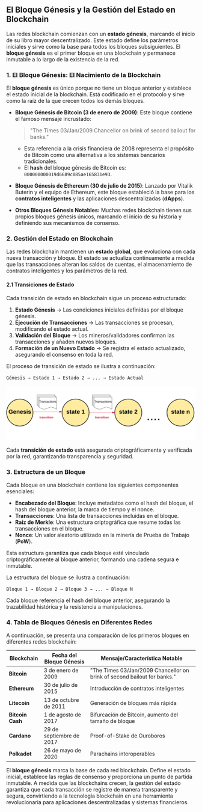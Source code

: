 ## **El Bloque Génesis y la Gestión del Estado en Blockchain**

Las redes blockchain comienzan con un **estado génesis**, marcando el inicio de su libro mayor descentralizado. Este estado define los parámetros iniciales y sirve como la base para todos los bloques subsiguientes. El **bloque génesis** es el primer bloque en una blockchain y permanece inmutable a lo largo de la existencia de la red.

### **1. El Bloque Génesis: El Nacimiento de la Blockchain**

El **bloque génesis** es único porque no tiene un bloque anterior y establece el estado inicial de la blockchain. Está codificado en el protocolo y sirve como la raíz de la que crecen todos los demás bloques.

- **Bloque Génesis de Bitcoin (3 de enero de 2009)**: Este bloque contiene el famoso mensaje incrustado:
  > "The Times 03/Jan/2009 Chancellor on brink of second bailout for banks."
  - Esta referencia a la crisis financiera de 2008 representa el propósito de Bitcoin como una alternativa a los sistemas bancarios tradicionales.
  - El **hash** del bloque génesis de Bitcoin es: `000000000019d6689c085ae165831e93`.

- **Bloque Génesis de Ethereum (30 de julio de 2015)**: Lanzado por Vitalik Buterin y el equipo de Ethereum, este bloque estableció la base para los **contratos inteligentes** y las aplicaciones descentralizadas (**dApps**).

- **Otros Bloques Génesis Notables:** Muchas redes blockchain tienen sus propios bloques génesis únicos, marcando el inicio de su historia y definiendo sus mecanismos de consenso.

### **2. Gestión del Estado en Blockchain**

Las redes blockchain mantienen un **estado global**, que evoluciona con cada nueva transacción y bloque. El estado se actualiza continuamente a medida que las transacciones alteran los saldos de cuentas, el almacenamiento de contratos inteligentes y los parámetros de la red.

#### **2.1 Transiciones de Estado**
Cada transición de estado en blockchain sigue un proceso estructurado:
1. **Estado Génesis** → Las condiciones iniciales definidas por el bloque génesis.
2. **Ejecución de Transacciones** → Las transacciones se procesan, modificando el estado actual.
3. **Validación del Bloque** → Los mineros/validadores confirman las transacciones y añaden nuevos bloques.
4. **Formación de un Nuevo Estado** → Se registra el estado actualizado, asegurando el consenso en toda la red.

El proceso de transición de estado se ilustra a continuación:

```
Génesis → Estado 1 → Estado 2 → ... → Estado Actual
```
![img1](https://raw.githubusercontent.com/AppsDevsLeon/Revista_blockchain/refs/heads/main/Day11/Images/2022-09-30_16-53-15-bcbf65bc94e7ce1618cbd9735f3f2ef3.webp)

Cada **transición de estado** está asegurada criptográficamente y verificada por la red, garantizando transparencia y seguridad.

### **3. Estructura de un Bloque**

Cada bloque en una blockchain contiene los siguientes componentes esenciales:
- **Encabezado del Bloque**: Incluye metadatos como el hash del bloque, el hash del bloque anterior, la marca de tiempo y el nonce.
- **Transacciones**: Una lista de transacciones incluidas en el bloque.
- **Raíz de Merkle**: Una estructura criptográfica que resume todas las transacciones en el bloque.
- **Nonce**: Un valor aleatorio utilizado en la minería de Prueba de Trabajo (**PoW**).

Esta estructura garantiza que cada bloque esté vinculado criptográficamente al bloque anterior, formando una cadena segura e inmutable.

La estructura del bloque se ilustra a continuación:

```
Bloque 1 → Bloque 2 → Bloque 3 → ... → Bloque N
```

Cada bloque referencia el hash del bloque anterior, asegurando la trazabilidad histórica y la resistencia a manipulaciones.

### **4. Tabla de Bloques Génesis en Diferentes Redes**

A continuación, se presenta una comparación de los primeros bloques en diferentes redes blockchain:

| Blockchain  | Fecha del Bloque Génesis | Mensaje/Característica Notable |
|-------------|---------------------|-------------------------|
| **Bitcoin** | 3 de enero de 2009     | "The Times 03/Jan/2009 Chancellor on brink of second bailout for banks." |
| **Ethereum** | 30 de julio de 2015      | Introducción de contratos inteligentes |
| **Litecoin** | 13 de octubre de 2011   | Generación de bloques más rápida |
| **Bitcoin Cash** | 1 de agosto de 2017  | Bifurcación de Bitcoin, aumento del tamaño de bloque |
| **Cardano** | 29 de septiembre de 2017  | Proof-of-Stake de Ouroboros |
| **Polkadot** | 26 de mayo de 2020       | Parachains interoperables |



El **bloque génesis** marca la base de cada red blockchain. Define el estado inicial, establece las reglas de consenso y proporciona un punto de partida inmutable. A medida que las blockchains crecen, la gestión del estado garantiza que cada transacción se registre de manera transparente y segura, convirtiendo a la tecnología blockchain en una herramienta revolucionaria para aplicaciones descentralizadas y sistemas financieros.

